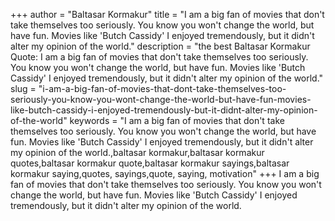 +++
author = "Baltasar Kormakur"
title = "I am a big fan of movies that don't take themselves too seriously. You know you won't change the world, but have fun. Movies like 'Butch Cassidy' I enjoyed tremendously, but it didn't alter my opinion of the world."
description = "the best Baltasar Kormakur Quote: I am a big fan of movies that don't take themselves too seriously. You know you won't change the world, but have fun. Movies like 'Butch Cassidy' I enjoyed tremendously, but it didn't alter my opinion of the world."
slug = "i-am-a-big-fan-of-movies-that-dont-take-themselves-too-seriously-you-know-you-wont-change-the-world-but-have-fun-movies-like-butch-cassidy-i-enjoyed-tremendously-but-it-didnt-alter-my-opinion-of-the-world"
keywords = "I am a big fan of movies that don't take themselves too seriously. You know you won't change the world, but have fun. Movies like 'Butch Cassidy' I enjoyed tremendously, but it didn't alter my opinion of the world.,baltasar kormakur,baltasar kormakur quotes,baltasar kormakur quote,baltasar kormakur sayings,baltasar kormakur saying,quotes, sayings,quote, saying, motivation"
+++
I am a big fan of movies that don't take themselves too seriously. You know you won't change the world, but have fun. Movies like 'Butch Cassidy' I enjoyed tremendously, but it didn't alter my opinion of the world.

